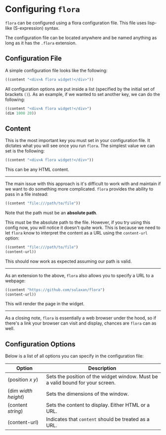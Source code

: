 # Configuring `flora`

`flora` can be configured using a flora configuration file. This file uses lisp-like (S-expression)
syntax.

The configuration file can be located anywhere and be named anything as long as it has the `.flora`
extension.

## Configuration File

A simple configuration file looks like the following:

```lisp
((content "<div>A flora widget!</div>"))
```

All configuration options are put inside a list (specified by the initial set of brackets `()`). As
an example, if we wanted to set another key, we can do the following:

```lisp
((content "<div>A flora widget!</div>")
(dim 1000 20))
```

## Content

This is the most important key you must set in your configuration file. It dictates what you will
see once you run `flora`. The simplest value we can set is the following:

```lisp
((content "<div>A flora widget!</div>"))
```

This can be any HTML content.

---

The main issue with this approach is it's difficult to work with and maintain if we want to do
something more complicated. `flora` provides the ability to pass in a file instead:

```lisp
((content "file:///path/to/file"))
```

Note that the path must be an **absolute path**.

This must be the absolute path to the file. However, if you try using this config now, you will
notice it doesn't quite work. This is because we need to let `flora` know to interpret the content
as a URL using the `content-url` option:

```lisp
((content "file:///path/to/file")
(content-url))
```

This should now work as expected assuming our path is valid.

---

As an extension to the above, `flora` also allows you to specify a URL to a webpage:

```lisp
((content "https://github.com/sulaxan/flora")
(content-url))
```

This will render the page in the widget.

---

As a closing note, `flora` is essentially a web browser under the hood, so if there's a link your
browser can visit and display, chances are `flora` can as well.

## Configuration Options

Below is a list of all options you can specify in the configuration file:

| Option                 | Description                                                                    |
| ---------------------- | ------------------------------------------------------------------------------ |
| (position _x_ _y_)     | Sets the position of the widget window. Must be a valid bound for your screen. |
| (dim _width_ _height_) | Sets the dimensions of the window.                                             |
| (content _string_)     | Sets the content to display. Either HTML or a URL.                             |
| (content-url)          | Indicates that `content` should be treated as a URL.                           |
